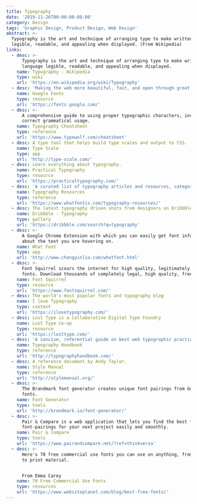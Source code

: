 ```yaml
---
title: Typography
date: '2019-11-26T00:00:00-08:00'
category: Design
tags: 'Graphic Design, Product Design, Web Design'
abstract: >-
  Typography is the art and technique of arranging type to make written language
  legible, readable, and appealing when displayed. (From Wikipedia)
links:
  - desc: >-
      Typography is the art and technique of arranging type to make written
      language legible, readable, and appealing when displayed.
    name: Typography - Wikipedia
    type: wiki
    url: 'https://en.wikipedia.org/wiki/Typography'
  - desc: 'Making the web more beautiful, fast, and open through great typography.'
    name: Google Fonts
    type: resource
    url: 'https://fonts.google.com/'
  - desc: >-
      A comprehensive guide to using proper typographic characters, including
      correct grammatical usage.
    name: Typography Cheatsheet
    type: reference
    url: 'https://www.typewolf.com/cheatsheet'
  - desc: A type tool that helps build type scales and output to CSS.
    name: Type Scale
    type: app
    url: 'http://type-scale.com/'
  - desc: Learn everything about typography.
    name: Practical Typography
    type: resource
    url: 'https://practicaltypography.com/'
  - desc: 'A curated list of typography articles and resources, categorized.'
    name: Typography Resources
    type: reference
    url: 'https://www.whatfontis.com/typography-resources/'
  - desc: The latest typography driven shots from designers on Dribbble.
    name: Dribbble - Typography
    type: gallery
    url: 'https://dribbble.com/search?q=typography'
  - desc: >-
      A Google Chrome Extension with which you can easily get font information
      about the text you are hovering on.
    name: What Font
    type: app
    url: 'http://www.chengyinliu.com/whatfont.html'
  - desc: >-
      Font Squirrel scours the internet for high quality, legitimately free
      fonts. Download thousands of completely legal, high quality, free fonts.
    name: Font Squirrel
    type: resource
    url: 'https://www.fontsquirrel.com/'
  - desc: The world's most popular fonts and typography blog
    name: I love Typography
    type: content
    url: 'https://ilovetypography.com/'
  - desc: Lost Type is a Collaborative Digital Type Foundry
    name: Lost Type Co-op
    type: resource
    url: 'https://losttype.com/'
  - desc: 'A concise, referential guide on best web typographic practices.'
    name: Typography Handbook
    type: reference
    url: 'http://typographyhandbook.com/'
  - desc: A reference document by Andy Taylor.
    name: Style Manual
    type: reference
    url: 'http://stylemanual.org/'
  - desc: >-
      The Brandmark font generator creates unique font pairings from Google
      fonts.
    name: Font Generator
    type: tools
    url: 'http://brandmark.io/font-generator/'
  - desc: >-
      Pair & Compare is a web application that lets you find the best fonts and
      font-pairings for your next project easily and smoothly. 
    name: Pair & Compare
    type: tools
    url: 'https://www.pairandcompare.net/?ref=thinkversa'
  - desc: >-
      Here's 70 free commercial use fonts you can use on anything, from websites
      to print material.


      From Emma Carey
    name: 70 Free Commercial Use Fonts
    type: resources
    url: 'https://www.websiteplanet.com/blog/best-free-fonts/'
---
```


